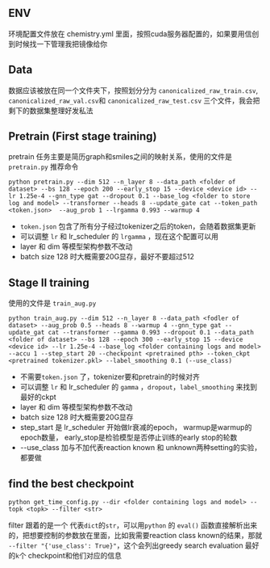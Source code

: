 ## ENV

环境配置文件放在 chemistry.yml 里面，按照cuda服务器配置的，如果要用信创到时候找一下管理我把镜像给你

## Data

数据应该被放在同一个文件夹下，按照划分分为 `canonicalized_raw_train.csv`, `canonicalized_raw_val.csv`和 `canonicalized_raw_test.csv` 三个文件，我会把剩下的数据集整理好发私法

## Pretrain (First stage training)

pretrain 任务主要是简历graph和smiles之间的映射关系，使用的文件是 `pretrain.py` 推荐命令

`python pretrain.py --dim 512 --n_layer 8 --data_path <folder of dataset> --bs 128 --epoch 200 --early_stop 15 --device <device id> --lr 1.25e-4 --gnn_type gat --dropout 0.1 --base_log <folder to store log and model> --transformer --heads 8 --update_gate cat --token_path <token.json>  --aug_prob 1 --lrgamma 0.993 --warmup 4`

-  `token.json` 包含了所有分子经过tokenizer之后的token，会随着数据集更新
- 可以调整 `lr` 和 lr_scheduler 的 `lrgamma` ，现在这个配置可以用
- layer 和 dim 等模型架构参数不改动
- batch size 128 时大概需要20G显存，最好不要超过512

## Stage II training

使用的文件是 `train_aug.py`

`python train_aug.py --dim 512 --n_layer 8 --data_path <fodler of dataset> --aug_prob 0.5 --heads 8 --warmup 4 --gnn_type gat --update_gat cat --transformer --gamma 0.993 --dropout 0.1 --data_path <folder of dataset> --bs 128 --epoch 300 --early_stop 15 --device <device id> --lr 1.25e-4 --base_log <folder containing logs and model> --accu 1 --step_start 20 --checkpoint <pretrained pth> --token_ckpt <pretrained tokenizer.pkl> --label_smoothing 0.1 (--use_class)`

- 不需要`token.json` 了，tokenizer要和pretrain的时候对齐
- 可以调整 `lr` 和 lr_scheduler 的 `gamma` ，`dropout`，`label_smoothing` 来找到最好的ckpt
- layer 和 dim 等模型架构参数不改动
- batch size 128 时大概需要20G显存
- step_start 是 lr_scheduler 开始做lr衰减的epoch， warmup是warmup的epoch数量， early_stop是检验模型是否停止训练的early stop的轮数
- --use_class 加与不加代表reaction known 和 unknown两种setting的实验，都要做

## find the best checkpoint

`python get_time_config.py --dir <folder containing logs and model> --topk <topk> --filter <str>`

filter 跟着的是一个 代表`dict`的`str`，可以用`python` 的 `eval()` 函数直接解析出来的，把想要控制的参数放在里面，比如我需要reaction class known的结果，那就 `--filter "{'use_class': True}"`，这个会列出greedy search evaluation 最好的`k`个 checkpoint和他们对应的信息



